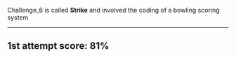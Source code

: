 Challenge_6 is called **Strike** and involved the coding of a bowling scoring system

-----

## 1st attempt score: 81%
